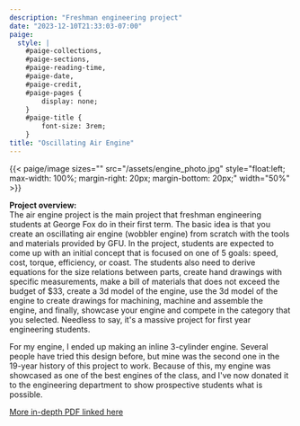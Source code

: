 ```yaml
---
description: "Freshman engineering project"
date: "2023-12-10T21:33:03-07:00"
paige:
  style: |
    #paige-collections,
    #paige-sections,
    #paige-reading-time,
    #paige-date,
    #paige-credit,
    #paige-pages {
        display: none;
    }
    #paige-title {
        font-size: 3rem;
    }
title: "Oscillating Air Engine"
---
```


{{< paige/image
sizes=""
src="/assets/engine_photo.jpg"
style="float:left; max-width: 100%; margin-right: 20px; margin-bottom: 20px;"
width="50%" >}}

**Project overview:** <br>
The air engine project is the main project that freshman engineering students at George Fox do in their first term. The basic idea is that you create an oscillating air engine (wobbler engine) from scratch with the tools and materials provided by GFU. In the project, students are expected to come up with an initial concept that is focused on one of 5 goals: speed, cost, torque, efficiency, or coast. The students also need to derive equations for the size relations between parts, create hand drawings with specific measurements, make a bill of materials that does not exceed the budget of $33, create a 3d model of the engine, use the 3d model of the engine to create drawings for machining, machine and assemble the engine, and finally, showcase your engine and compete in the category that you selected. Needless to say, it's a massive project for first year engineering students.

For my engine, I ended up making an inline 3-cylinder engine. Several people have tried this design before, but mine was the second one in the 19-year history of this project to work. Because of this, my engine was showcased as one of the best engines of the class, and I've now donated it to the engineering department to show prospective students what is possible.

[More in-depth PDF linked here](/assets/air_engine_project.pdf)